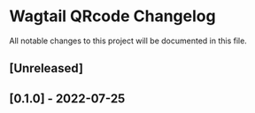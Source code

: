 # Wagtail QRcode Changelog

All notable changes to this project will be documented in this file.

## [Unreleased]

## [0.1.0] - 2022-07-25
